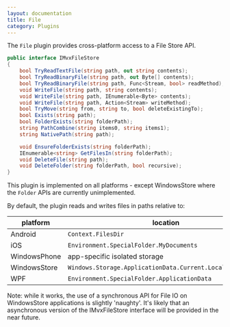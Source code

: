 ```yaml
---
layout: documentation
title: File
category: Plugins
---
```

The `File` plugin provides cross-platform access to a File Store API.

```c#
public interface IMvxFileStore
{
    bool TryReadTextFile(string path, out string contents);
    bool TryReadBinaryFile(string path, out Byte[] contents);
    bool TryReadBinaryFile(string path, Func<Stream, bool> readMethod);
    void WriteFile(string path, string contents);
    void WriteFile(string path, IEnumerable<Byte> contents);
    void WriteFile(string path, Action<Stream> writeMethod);
    bool TryMove(string from, string to, bool deleteExistingTo);
    bool Exists(string path);
    bool FolderExists(string folderPath);
    string PathCombine(string items0, string items1);
    string NativePath(string path);

    void EnsureFolderExists(string folderPath);
    IEnumerable<string> GetFilesIn(string folderPath);
    void DeleteFile(string path);
    void DeleteFolder(string folderPath, bool recursive);
}
```

This plugin is implemented on all platforms - except WindowsStore where the `Folder` APIs are currently unimplemented.

By default, the plugin reads and writes files in paths relative to:

platform     | location
-------------|---------
Android      | `Context.FilesDir`
iOS          | `Environment.SpecialFolder.MyDocuments`
WindowsPhone | app-specific isolated storage
WindowsStore | `Windows.Storage.ApplicationData.Current.LocalFolder.Path`
WPF          | `Environment.SpecialFolder.ApplicationData`

Note: while it works, the use of a synchronous API for File IO on WindowsStore applications is slightly 'naughty'. It's likely that an asynchronous version of the IMvxFileStore interface will be provided in the near future.

